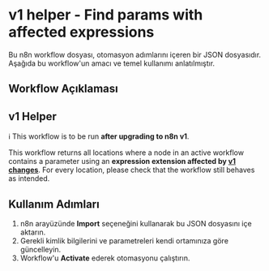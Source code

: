 # v1 helper - Find params with affected expressions

Bu n8n workflow dosyası, otomasyon adımlarını içeren bir JSON dosyasıdır.
Aşağıda bu workflow'un amacı ve temel kullanımı anlatılmıştır.

## Workflow Açıklaması
## v1 Helper

ℹ️ This workflow is to be run **after upgrading to n8n v1**.

This workflow returns all locations where a node in an active workflow contains a parameter using an **expression extension affected by [v1 changes](https://github.com/n8n-io/n8n/pull/6435)**. For every location, please check that the workflow still behaves as intended.

## Kullanım Adımları
1. n8n arayüzünde **Import** seçeneğini kullanarak bu JSON dosyasını içe aktarın.
2. Gerekli kimlik bilgilerini ve parametreleri kendi ortamınıza göre güncelleyin.
3. Workflow'u **Activate** ederek otomasyonu çalıştırın.
